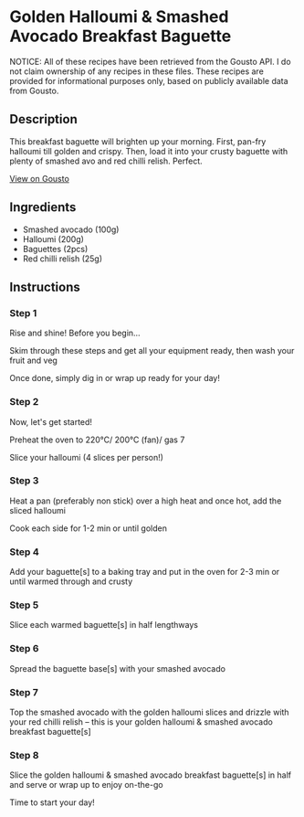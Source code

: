 # Golden Halloumi & Smashed Avocado Breakfast Baguette

NOTICE: All of these recipes have been retrieved from the Gousto API. I do not claim ownership of any recipes in these files. These recipes are provided for informational purposes only, based on publicly available data from Gousto.

## Description

This breakfast baguette will brighten up your morning. First, pan-fry halloumi till golden and crispy. Then, load it into your crusty baguette with plenty of smashed avo and red chilli relish. Perfect.

[View on Gousto](https://www.gousto.co.uk/recipes/cookbook/golden-halloumi-smashed-avocado-breakfast-baguette)

## Ingredients

- Smashed avocado (100g)
- Halloumi (200g)
- Baguettes (2pcs)
- Red chilli relish (25g)

## Instructions


### Step 1

Rise and shine! Before you begin…

Skim through these steps and get all your equipment ready, then wash your fruit and veg

Once done, simply dig in or wrap up ready for your day!


### Step 2

Now, let's get started!

Preheat the oven to 220°C/ 200°C (fan)/ gas 7

Slice your halloumi (4 slices per person!)


### Step 3

Heat a pan (preferably non stick) over a high heat and once hot, add the sliced halloumi

Cook each side for 1-2 min or until golden


### Step 4

Add your baguette[s] to a baking tray and put in the oven for 2-3 min or until warmed through and crusty


### Step 5

Slice each warmed baguette[s] in half lengthways


### Step 6

Spread the baguette base[s] with your smashed avocado


### Step 7

Top the smashed avocado with the golden halloumi slices and drizzle with your red chilli relish – this is your golden halloumi & smashed avocado breakfast baguette[s]

### Step 8

Slice the golden halloumi & smashed avocado breakfast baguette[s] in half and serve or wrap up to enjoy on-the-go

Time to start your day!

